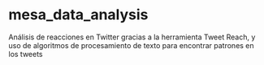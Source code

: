 # mesa_data_analysis
Análisis de reacciones en Twitter gracias a la herramienta Tweet Reach, y uso de algoritmos de procesamiento de texto para encontrar patrones en los tweets
